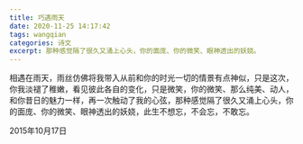 ```yaml
---
title: 巧遇雨天
date: 2020-11-25 14:17:42
tags: wangqian
categories: 诗文
excerpt: 那种感觉隔了很久又涌上心头，你的面庞、你的微笑、眼神透出的妖娆。
---
```

相遇在雨天，雨丝仿佛将我带入从前和你的时光一切的情景有点神似，只是这次，你我淡褪了稚嫩，看见彼此各自的变化，只是微笑，你的微笑、那么纯美、动人，和你昔日的魅力一样，再一次触动了我的心弦，那种感觉隔了很久又涌上心头，你的面庞、你的微笑、眼神透出的妖娆，此生不想忘，不会忘，不敢忘。

2015年10月17日
